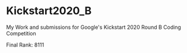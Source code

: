# Kickstart2020_B
My Work and submissions for Google's Kickstart 2020 Round B Coding Competition

Final Rank: 8111
